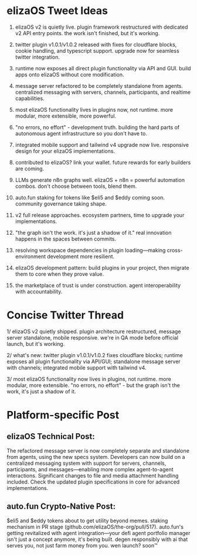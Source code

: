 # elizaOS Tweet Ideas

1. elizaOS v2 is quietly live. plugin framework restructured with dedicated v2 API entry points. the work isn't finished, but it's working.

2. twitter plugin v1.0.1/v1.0.2 released with fixes for cloudflare blocks, cookie handling, and typescript support. upgrade now for seamless twitter integration.

3. runtime now exposes all direct plugin functionality via API and GUI. build apps onto elizaOS without core modification.

4. message server refactored to be completely standalone from agents. centralized messaging with servers, channels, participants, and realtime capabilities.

5. most elizaOS functionality lives in plugins now, not runtime. more modular, more extensible, more powerful.

6. "no errors, no effort" - development truth. building the hard parts of autonomous agent infrastructure so you don't have to.

7. integrated mobile support and tailwind v4 upgrade now live. responsive design for your elizaOS implementations.

8. contributed to elizaOS? link your wallet. future rewards for early builders are coming.

9. LLMs generate n8n graphs well. elizaOS + n8n = powerful automation combos. don't choose between tools, blend them.

10. auto.fun staking for tokens like $eli5 and $eddy coming soon. community governance taking shape.

11. v2 full release approaches. ecosystem partners, time to upgrade your implementations.

12. "the graph isn't the work. it's just a shadow of it." real innovation happens in the spaces between commits.

13. resolving workspace dependencies in plugin loading—making cross-environment development more resilient.

14. elizaOS development pattern: build plugins in your project, then migrate them to core when they prove value.

15. the marketplace of trust is under construction. agent interoperability with accountability.


# Concise Twitter Thread

1/ elizaOS v2 quietly shipped. plugin architecture restructured, message server standalone, mobile responsive. we're in QA mode before official launch, but it's working.

2/ what's new: twitter plugin v1.0.1/v1.0.2 fixes cloudflare blocks; runtime exposes all plugin functionality via API/GUI; standalone message server with channels; integrated mobile support with tailwind v4.

3/ most elizaOS functionality now lives in plugins, not runtime. more modular, more extensible. "no errors, no effort" - but the graph isn't the work, it's just a shadow of it.


# Platform-specific Post

## elizaOS Technical Post:
The refactored message server is now completely separate and standalone from agents, using the new specs system. Developers can now build on a centralized messaging system with support for servers, channels, participants, and messages—enabling more complex agent-to-agent interactions. Significant changes to file and media attachment handling included. Check the updated plugin specifications in core for advanced implementations.

## auto.fun Crypto-Native Post:
$eli5 and $eddy tokens about to get utility beyond memes. staking mechanism in PR stage (github.com/elizaOS/the-org/pull/517). auto.fun's getting revitalized with agent integration—your defi agent portfolio manager isn't just a concept anymore, it's being built. degen responsibly with ai that serves you, not just farm money from you. wen launch? soon™